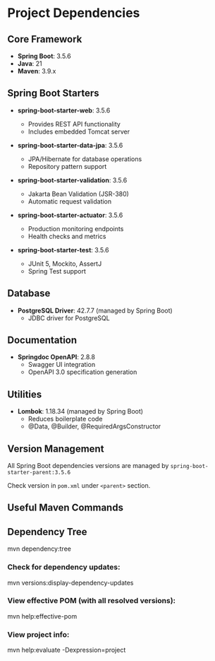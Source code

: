# Project Dependencies

## Core Framework
- **Spring Boot**: 3.5.6
- **Java**: 21
- **Maven**: 3.9.x

## Spring Boot Starters
- **spring-boot-starter-web**: 3.5.6
  - Provides REST API functionality
  - Includes embedded Tomcat server
  
- **spring-boot-starter-data-jpa**: 3.5.6
  - JPA/Hibernate for database operations
  - Repository pattern support

- **spring-boot-starter-validation**: 3.5.6
  - Jakarta Bean Validation (JSR-380)
  - Automatic request validation

- **spring-boot-starter-actuator**: 3.5.6
  - Production monitoring endpoints
  - Health checks and metrics

- **spring-boot-starter-test**: 3.5.6
  - JUnit 5, Mockito, AssertJ
  - Spring Test support

## Database
- **PostgreSQL Driver**: 42.7.7 (managed by Spring Boot)
  - JDBC driver for PostgreSQL

## Documentation
- **Springdoc OpenAPI**: 2.8.8
  - Swagger UI integration
  - OpenAPI 3.0 specification generation

## Utilities
- **Lombok**: 1.18.34 (managed by Spring Boot)
  - Reduces boilerplate code
  - @Data, @Builder, @RequiredArgsConstructor

## Version Management
All Spring Boot dependencies versions are managed by `spring-boot-starter-parent:3.5.6`

Check version in `pom.xml` under `<parent>` section.

## Useful Maven Commands

## Dependency Tree
mvn dependency:tree

### Check for dependency updates:
mvn versions:display-dependency-updates

### View effective POM (with all resolved versions):
mvn help:effective-pom

### View project info:
mvn help:evaluate -Dexpression=project